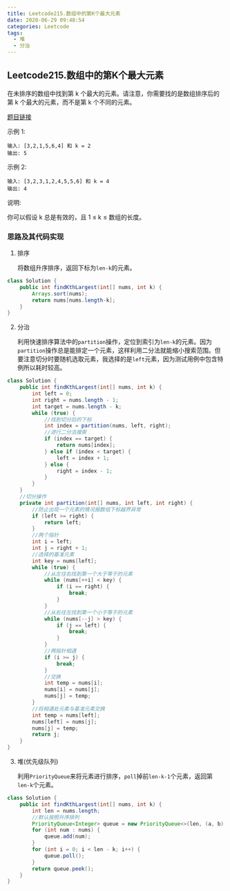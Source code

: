 ```yaml
---
title: Leetcode215.数组中的第K个最大元素
date: 2020-06-29 09:48:54
categories: Leetcode
tags:
  - 堆
  - 分治
---
```


## Leetcode215.数组中的第K个最大元素

在未排序的数组中找到第 k 个最大的元素。请注意，你需要找的是数组排序后的第 k 个最大的元素，而不是第 k 个不同的元素。

[题目链接](https://leetcode-cn.com/problems/kth-largest-element-in-an-array)

<!--more-->

示例 1:

```
输入: [3,2,1,5,6,4] 和 k = 2
输出: 5
```



示例 2:

```
输入: [3,2,3,1,2,4,5,5,6] 和 k = 4
输出: 4
```



说明:

你可以假设 k 总是有效的，且 1 ≤ k ≤ 数组的长度。



### 思路及其代码实现

1. 排序

   将数组升序排序，返回下标为`len-k`的元素。

```java
class Solution {
    public int findKthLargest(int[] nums, int k) {
        Arrays.sort(nums);
        return nums[nums.length-k];
    }
}
```

2. 分治

   利用快速排序算法中的`partition`操作，定位到索引为`len-k`的元素。因为`partition`操作总是能排定一个元素，这样利用二分法就能缩小搜索范围。但要注意切分时要随机选取元素，我选择的是`left`元素，因为测试用例中包含特例所以耗时较高。

```java
class Solution {
    public int findKthLargest(int[] nums, int k) {
        int left = 0;
        int right = nums.length - 1;
        int target = nums.length - k;
        while (true) {
            //找到切分后的下标
            int index = partition(nums, left, right);
            //进行二分法搜索
            if (index == target) {
                return nums[index];
            } else if (index < target) {
                left = index + 1;
            } else {
                right = index - 1;
            }
        }
    }
    //切分操作
    private int partition(int[] nums, int left, int right) {
        //防止出现一个元素的情况报数组下标越界异常
        if (left >= right) {
            return left;
        }
        //两个指针
        int i = left;
        int j = right + 1;
        //选择的基准元素
        int key = nums[left];
        while (true) {
            //从左往右找到第一个大于等于的元素
            while (nums[++i] < key) {
                if (i == right) {
                    break;
                }
            }
            //从右往左找到第一个小于等于的元素
            while (nums[--j] > key) {
                if (j == left) {
                    break;
                }
            }
            //两指针相遇
            if (i >= j) {
                break;
            }
            //交换
            int temp = nums[i];
            nums[i] = nums[j];
            nums[j] = temp;
        }
        //将相遇处元素与基准元素交换
        int temp = nums[left];
        nums[left] = nums[j];
        nums[j] = temp;
        return j;
    }
}
```

3. 堆(优先级队列)

   利用`PriorityQueue`来将元素进行排序，`poll`掉前`len-k-1`个元素，返回第`len-k`个元素。

```java
class Solution {
    public int findKthLargest(int[] nums, int k) {
        int len = nums.length;
        //默认按照升序排列
        PriorityQueue<Integer> queue = new PriorityQueue<>(len, (a, b) -> a - b);
        for (int num : nums) {
            queue.add(num);
        }
        for (int i = 0; i < len - k; i++) {
            queue.poll();
        }
        return queue.peek();
    }
}
```

